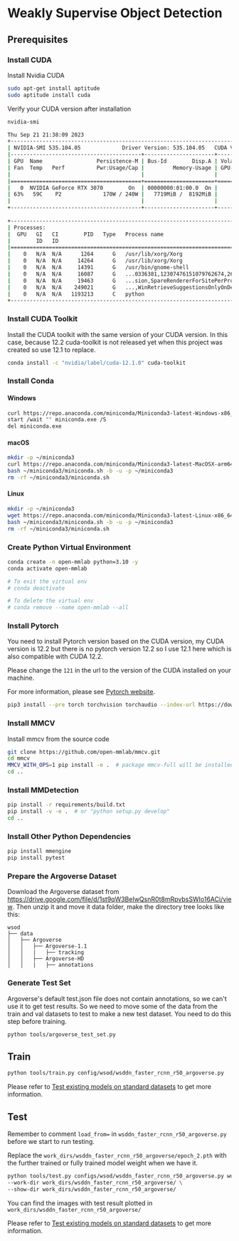 # Weakly Supervise Object Detection

## Prerequisites

### Install CUDA

Install Nvidia CUDA

```bash
sudo apt-get install aptitude
sudo aptitude install cuda
```

Verify your CUDA version after installation

```bash
nvidia-smi
```

```bash
Thu Sep 21 21:38:09 2023       
+---------------------------------------------------------------------------------------+
| NVIDIA-SMI 535.104.05             Driver Version: 535.104.05   CUDA Version: 12.2     |
|-----------------------------------------+----------------------+----------------------+
| GPU  Name                 Persistence-M | Bus-Id        Disp.A | Volatile Uncorr. ECC |
| Fan  Temp   Perf          Pwr:Usage/Cap |         Memory-Usage | GPU-Util  Compute M. |
|                                         |                      |               MIG M. |
|=========================================+======================+======================|
|   0  NVIDIA GeForce RTX 3070        On  | 00000000:01:00.0  On |                  N/A |
| 63%   59C    P2             170W / 240W |   7719MiB /  8192MiB |     91%      Default |
|                                         |                      |                  N/A |
+-----------------------------------------+----------------------+----------------------+
                                                                                         
+---------------------------------------------------------------------------------------+
| Processes:                                                                            |
|  GPU   GI   CI        PID   Type   Process name                            GPU Memory |
|        ID   ID                                                             Usage      |
|=======================================================================================|
|    0   N/A  N/A      1264      G   /usr/lib/xorg/Xorg                          102MiB |
|    0   N/A  N/A     14264      G   /usr/lib/xorg/Xorg                          896MiB |
|    0   N/A  N/A     14391      G   /usr/bin/gnome-shell                        297MiB |
|    0   N/A  N/A     16087      G   ...0336381,12307476151079762674,262144      326MiB |
|    0   N/A  N/A     19463      G   ...sion,SpareRendererForSitePerProcess      311MiB |
|    0   N/A  N/A    249021      G   ...,WinRetrieveSuggestionsOnlyOnDemand      118MiB |
|    0   N/A  N/A   1193213      C   python                                     5632MiB |
+---------------------------------------------------------------------------------------+
```

### Install CUDA Toolkit

Install the CUDA toolkit with the same version of your CUDA version. In this case, because 12.2 cuda-toolkit is not released yet when this project was created so use 12.1 to replace. 

```bash
conda install -c "nvidia/label/cuda-12.1.0" cuda-toolkit
```

### Install Conda

#### Windows

```bash
curl https://repo.anaconda.com/miniconda/Miniconda3-latest-Windows-x86_64.exe -o miniconda.exe
start /wait "" miniconda.exe /S
del miniconda.exe
```

#### macOS

```bash
mkdir -p ~/miniconda3
curl https://repo.anaconda.com/miniconda/Miniconda3-latest-MacOSX-arm64.sh -o ~/miniconda3/miniconda.sh
bash ~/miniconda3/miniconda.sh -b -u -p ~/miniconda3
rm -rf ~/miniconda3/miniconda.sh
```

#### Linux

```bash
mkdir -p ~/miniconda3
wget https://repo.anaconda.com/miniconda/Miniconda3-latest-Linux-x86_64.sh -O ~/miniconda3/miniconda.sh
bash ~/miniconda3/miniconda.sh -b -u -p ~/miniconda3
rm -rf ~/miniconda3/miniconda.sh
```

### Create Python Virtual Environment

```bash
conda create -n open-mmlab python=3.10 -y
conda activate open-mmlab

# To exit the virtual env
# conda deactivate

# To delete the virtual env
# conda remove --name open-mmlab --all
```

### Install Pytorch

You need to install Pytorch version based on the CUDA version, my CUDA version is 12.2 but there is no pytorch version 12.2 so I use 12.1 here which is also compatible with CUDA 12.2. 

Please change the `121` in the url to the version of the CUDA installed on your machine.

For more information, please see [Pytorch website](https://pytorch.org/get-started/locally/).

```bash
pip3 install --pre torch torchvision torchaudio --index-url https://download.pytorch.org/whl/nightly/cu121
```

### Install MMCV

Install mmcv from the source code

```bash
git clone https://github.com/open-mmlab/mmcv.git
cd mmcv
MMCV_WITH_OPS=1 pip install -e .  # package mmcv-full will be installed after this step
cd ..
```

### Install MMDetection

```bash
pip install -r requirements/build.txt
pip install -v -e .  # or "python setup.py develop"
cd ..
```

### Install Other Python Dependencies

```bash
pip install mmengine
pip install pytest
```

### Prepare the Argoverse Dataset

Download the Argoverse dataset from https://drive.google.com/file/d/1st9qW3BeIwQsnR0t8mRpvbsSWIo16ACi/view. Then unzip it and move it data folder, make the directory tree looks like this:

```
wsod
├── data
│   ├── Argoverse
│   │   ├── Argoverse-1.1
│   │   |   ├── tracking
│   │   ├── Argoverse-HD
│   │   |   ├── annotations
```

### Generate Test Set

Argoverse's default test.json file does not contain annotations, so we can't use it to get test results. So we need to move some of the data from the train and val datasets to test to make a new test dataset. You need to do this step before training.

```bash
python tools/argoverse_test_set.py
```

## Train

```bash
python tools/train.py config/wsod/wsddn_faster_rcnn_r50_argoverse.py
```
Please refer to [Test existing models on standard datasets](./docs/en/user_guides/train.md) to get more information.

## Test

Remember to comment `load_from=` in `wsddn_faster_rcnn_r50_argoverse.py` before we start to run testing.

Replace the `work_dirs/wsddn_faster_rcnn_r50_argoverse/epoch_2.pth` with the further trained or fully trained model weight when we have it.

```bash
python tools/test.py configs/wsod/wsddn_faster_rcnn_r50_argoverse.py work_dirs/wsddn_faster_rcnn_r50_argoverse/epoch_2.pth \
--work-dir work_dirs/wsddn_faster_rcnn_r50_argoverse/ \
--show-dir work_dirs/wsddn_faster_rcnn_r50_argoverse/
```

You can find the images with test result plotted in `work_dirs/wsddn_faster_rcnn_r50_argoverse/`

Please refer to [Test existing models on standard datasets](./docs/en/user_guides/test.md) to get more information.
